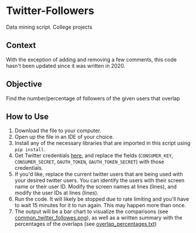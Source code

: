 # Twitter-Followers
Data mining script. College projects

## Context
With the exception of adding and removing a few comments, this code hasn't been updated since it was written in 2020.

## Objective
Find the number/percentage of followers of the given users that overlap

## How to Use
1. Download the file to your computer.
2. Open up the file in an IDE of your choice.
3. Install any of the necessary libraries that are imported in this script using `pip install`.
4. Get Twitter credentials [here](https://developer.twitter.com/en/docs/authentication/oauth-1-0a/api-key-and-secret), and replace the fields (`CONSUMER_KEY`, `CONSUMER_SECRET`, `OAUTH_TOKEN`, `OAUTH_TOKEN_SECRET`) with those credentials.
5. If you'd like, replace the current twitter users that are being used with your desired twitter users. You can identify the users with their screen name or their user ID. Modify the screen names at lines (lines), and modify the user IDs at lines (lines).
6. Run the code. It will likely be stopped due to rate limiting and you'll have to wait 15 minutes for it to run again. This may happen more than once.
7. The output will be a bar chart to visualize the comparisons (see [common_twitter_followes.png](https://github.com/sharellcodes/Twitter-Followers/blob/main/common_twitter_followers.png)), as well as a written summary with the percentages of the overlaps (see [overlap_percentages.txt](https://github.com/sharellcodes/Twitter-Followers/blob/main/overlap_percentages.txt))
